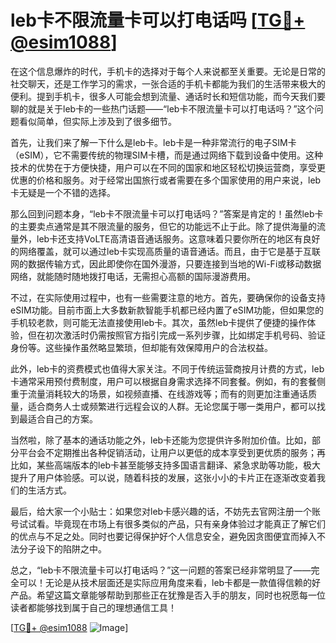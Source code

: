 # leb卡不限流量卡可以打电话吗 [[TG💪+ @esim1088](https://t.me/s/esim1088)]

在这个信息爆炸的时代，手机卡的选择对于每个人来说都至关重要。无论是日常的社交聊天，还是工作学习的需求，一张合适的手机卡都能为我们的生活带来极大的便利。提到手机卡，很多人可能会想到流量、通话时长和短信功能，而今天我们要聊的就是关于leb卡的一些热门话题——“leb卡不限流量卡可以打电话吗？”这个问题看似简单，但实际上涉及到了很多细节。

首先，让我们来了解一下什么是leb卡。leb卡是一种非常流行的电子SIM卡（eSIM），它不需要传统的物理SIM卡槽，而是通过网络下载到设备中使用。这种技术的优势在于方便快捷，用户可以在不同的国家和地区轻松切换运营商，享受更优惠的价格和服务。对于经常出国旅行或者需要在多个国家使用的用户来说，leb卡无疑是一个不错的选择。

那么回到问题本身，“leb卡不限流量卡可以打电话吗？”答案是肯定的！虽然leb卡的主要卖点通常是其不限流量的服务，但它的功能远不止于此。除了提供海量的流量外，leb卡还支持VoLTE高清语音通话服务。这意味着只要你所在的地区有良好的网络覆盖，就可以通过leb卡实现高质量的语音通话。而且，由于它是基于互联网的数据传输方式，因此即使你在国外漫游，只要连接到当地的Wi-Fi或移动数据网络，就能随时随地拨打电话，无需担心高额的国际漫游费用。

不过，在实际使用过程中，也有一些需要注意的地方。首先，要确保你的设备支持eSIM功能。目前市面上大多数新款智能手机都已经内置了eSIM功能，但如果您的手机较老款，则可能无法直接使用leb卡。其次，虽然leb卡提供了便捷的操作体验，但在初次激活时仍需按照官方指引完成一系列步骤，比如绑定手机号码、验证身份等。这些操作虽然略显繁琐，但却能有效保障用户的合法权益。

此外，leb卡的资费模式也值得大家关注。不同于传统运营商按月计费的方式，leb卡通常采用预付费制度，用户可以根据自身需求选择不同套餐。例如，有的套餐侧重于流量消耗较大的场景，如视频直播、在线游戏等；而有的则更加注重通话质量，适合商务人士或频繁进行远程会议的人群。无论您属于哪一类用户，都可以找到最适合自己的方案。

当然啦，除了基本的通话功能之外，leb卡还能为您提供许多附加价值。比如，部分平台会不定期推出各种促销活动，让用户以更低的成本享受到更优质的服务；再比如，某些高端版本的leb卡甚至能够支持多国语言翻译、紧急求助等功能，极大提升了用户体验感。可以说，随着科技的发展，这张小小的卡片正在逐渐改变着我们的生活方式。

最后，给大家一个小贴士：如果您对leb卡感兴趣的话，不妨先去官网注册一个账号试试看。毕竟现在市场上有很多类似的产品，只有亲身体验过才能真正了解它们的优点与不足之处。同时也要记得保护好个人信息安全，避免因贪图便宜而掉入不法分子设下的陷阱之中。

总之，“leb卡不限流量卡可以打电话吗？”这一问题的答案已经非常明显了——完全可以！无论是从技术层面还是实际应用角度来看，leb卡都是一款值得信赖的好产品。希望这篇文章能够帮助到那些正在犹豫是否入手的朋友，同时也祝愿每一位读者都能够找到属于自己的理想通信工具！

[[TG💪+ @esim1088](https://t.me/s/esim1088) ![Image](https://i.postimg.cc/4NQfJmqS/Snipaste-2025-05-13-00-14-12.png)]